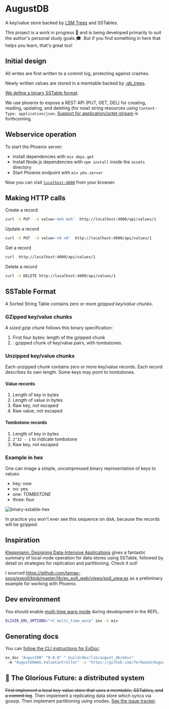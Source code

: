 # AugustDB

A key/value store backed by [LSM Trees](http://www.benstopford.com/2015/02/14/log-structured-merge-trees/) and SSTables.

This project is a work in progress 🚧 and is being developed primarily to suit the author's personal study goals 🎓. But if you find something in here that helps you learn, that's great too!

## Initial design

All writes are first written to a commit log, protecting against crashes.

Newly written values are stored in a memtable backed by [:gb_trees](https://erlang.org/doc/man/gb_trees.html).

[We define a binary SSTable format](#sstable-format).

We use phoenix to expose a REST API (PUT, GET, DEL) for creating, reading, updating, and deleting (for now) string resources using `Content-Type: application/json`. [Support for application/octet-stream](https://github.com/Terkwood/AugustDB/issues/24) is forthcoming.

## Webservice operation

To start the Phoenix server:

- Install dependencies with `mix deps.get`
- Install Node.js dependencies with `npm install` inside the `assets` directory
- Start Phoenix endpoint with `mix phx.server`

Now you can visit [`localhost:4000`](http://localhost:4000) from your browser.

## Making HTTP calls

Create a record

```sh
curl -X PUT  -d value='meh meh'  http://localhost:4000/api/values/1
```

Update a record

```sh
curl -X PUT  -d value='n0 n0'  http://localhost:4000/api/values/1
```

Get a record

```sh
curl  http://localhost:4000/api/values/1
```

Delete a record

```sh
curl -X DELETE http://localhost:4000/api/values/1
```

## SSTable Format

A Sorted String Table contains zero or more _gzipped key/value chunks_.

### GZipped key/value chunks

A _sized gzip chunk_ follows this binary specification:

1. First four bytes: length of the gzipped chunk
2. <variable length bytes>: gzipped chunk of key/value pairs, with tombstones.

### Unzipped key/value chunks

Each unzipped chunk contains zero or more key/value records.
Each record describes its own length. Some keys may point to
tombstones.

#### Value records

1. Length of key in bytes
2. Length of value in bytes
3. Raw key, not escaped
4. Raw value, not escaped

#### Tombstone records

1. Length of key in bytes
2. `2^32 - 1` to indicate tombstone
3. Raw key, not escaped

### Example in hex

One can image a simple, uncompressed binary representation of keys to values:

- hey: now
- no: yes
- one: _TOMBSTONE_
- three: four

![binary-sstable-hex](https://user-images.githubusercontent.com/38859656/128165328-736694c2-4342-4a66-b0bb-5e27525902db.png)

In practice you won't ever see this sequence on disk, because the records
will be gzipped.

## Inspiration

[Kleppmann: Designing Data-Intensive Applications](https://dataintensive.net/) gives a fantastic summary of local-node operation for data stores using SSTable, followed by detail on strategies for replication and partitioning. Check it out!

I sourced https://github.com/tamas-soos/expoll/blob/master/lib/ex_poll_web/views/poll_view.ex as a preliminary example for working with Phoenix.

## Dev environment

You should enable [multi-time warp mode](https://erlang.org/doc/apps/erts/time_correction.html#Multi_Time_Warp_Mode) during development in the REPL.

```sh
ELIXIR_ERL_OPTIONS="+C multi_time_warp" iex -S mix
```

## Generating docs

You can [follow the CLI instructions for ExDoc](https://github.com/elixir-lang/ex_doc#using-exdoc-via-command-line):

```sh
ex_doc "AugustDB" "0.0.0" "_build/dev/lib/august_db/ebin"
 -m "AugustDbWeb.ValueController" -u "https://github.com/Terkwood/AugustDB"
```

## 🔮 The Glorious Future: a distributed system

~~First implement a local key-value store that uses a memtable, SSTables, and a commit log~~. Then implement a replicating data store which syncs via gossip. Then implement partitioning using vnodes. [See the issue tracker](https://github.com/Terkwood/AugustDB/issues/15).
